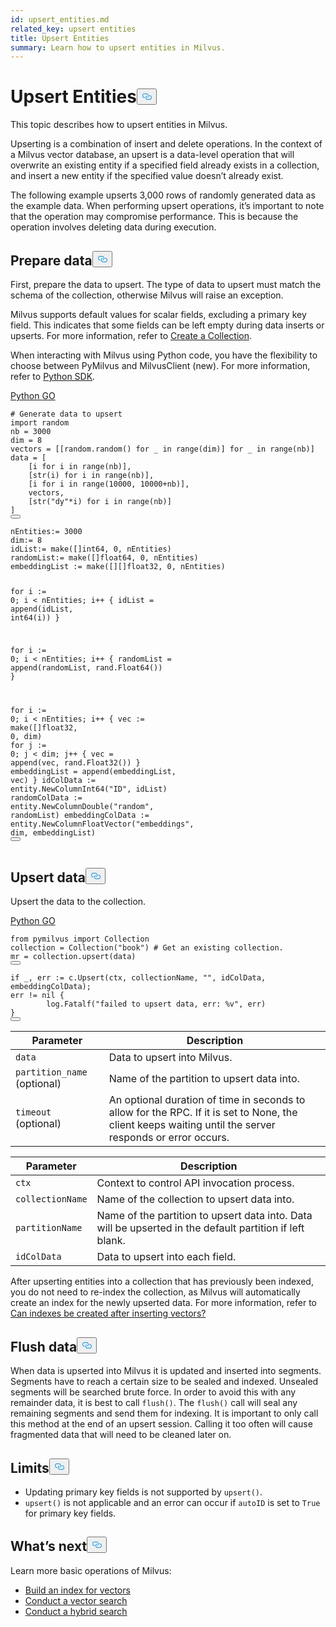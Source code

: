 ```yaml
---
id: upsert_entities.md
related_key: upsert entities
title: Upsert Entities
summary: Learn how to upsert entities in Milvus.
---
```

<h1 id="Upsert-Entities" class="common-anchor-header">Upsert Entities<button data-href="#Upsert-Entities" class="anchor-icon" translate="no">
      <svg translate="no"
        aria-hidden="true"
        focusable="false"
        height="20"
        version="1.1"
        viewBox="0 0 16 16"
        width="16"
      >
        <path
          fill="#0092E4"
          fill-rule="evenodd"
          d="M4 9h1v1H4c-1.5 0-3-1.69-3-3.5S2.55 3 4 3h4c1.45 0 3 1.69 3 3.5 0 1.41-.91 2.72-2 3.25V8.59c.58-.45 1-1.27 1-2.09C10 5.22 8.98 4 8 4H4c-.98 0-2 1.22-2 2.5S3 9 4 9zm9-3h-1v1h1c1 0 2 1.22 2 2.5S13.98 12 13 12H9c-.98 0-2-1.22-2-2.5 0-.83.42-1.64 1-2.09V6.25c-1.09.53-2 1.84-2 3.25C6 11.31 7.55 13 9 13h4c1.45 0 3-1.69 3-3.5S14.5 6 13 6z"
        ></path>
      </svg>
    </button></h1><p>This topic describes how to upsert entities in Milvus.</p>
<p>Upserting is a combination of insert and delete operations. In the context of a Milvus vector database, an upsert is a data-level operation that will overwrite an existing entity if a specified field already exists in a collection, and insert a new entity if the specified value doesn’t already exist.</p>
<p>The following example upserts 3,000 rows of randomly generated data as the example data. When performing upsert operations, it’s important to note that the operation may compromise performance. This is because the operation involves deleting data during execution.</p>
<h2 id="Prepare-data" class="common-anchor-header">Prepare data<button data-href="#Prepare-data" class="anchor-icon" translate="no">
      <svg translate="no"
        aria-hidden="true"
        focusable="false"
        height="20"
        version="1.1"
        viewBox="0 0 16 16"
        width="16"
      >
        <path
          fill="#0092E4"
          fill-rule="evenodd"
          d="M4 9h1v1H4c-1.5 0-3-1.69-3-3.5S2.55 3 4 3h4c1.45 0 3 1.69 3 3.5 0 1.41-.91 2.72-2 3.25V8.59c.58-.45 1-1.27 1-2.09C10 5.22 8.98 4 8 4H4c-.98 0-2 1.22-2 2.5S3 9 4 9zm9-3h-1v1h1c1 0 2 1.22 2 2.5S13.98 12 13 12H9c-.98 0-2-1.22-2-2.5 0-.83.42-1.64 1-2.09V6.25c-1.09.53-2 1.84-2 3.25C6 11.31 7.55 13 9 13h4c1.45 0 3-1.69 3-3.5S14.5 6 13 6z"
        ></path>
      </svg>
    </button></h2><p>First, prepare the data to upsert.  The type of data to upsert must match the schema of the collection, otherwise Milvus will raise an exception.</p>
<p>Milvus supports default values for scalar fields, excluding a primary key field. This indicates that some fields can be left empty during data inserts or upserts. For more information, refer to <a href="/docs/pt/create_collection.md#prepare-schema">Create a Collection</a>.</p>
<div class="alert note">
<p>When interacting with Milvus using Python code, you have the flexibility to choose between PyMilvus and MilvusClient (new). For more information, refer to <a href="https://milvus.io/api-reference/pymilvus/v2.3.x/About.md">Python SDK</a>.</p>
</div>
<div class="multipleCode">
  <a href="#python">Python </a>
  <a href="#go">GO</a>
</div>
<pre><code translate="no" class="language-python"><span class="hljs-comment"># Generate data to upsert</span>
<span class="hljs-keyword">import</span> random
nb = <span class="hljs-number">3000</span>
dim = <span class="hljs-number">8</span>
vectors = [[random.random() <span class="hljs-keyword">for</span> _ <span class="hljs-keyword">in</span> <span class="hljs-built_in">range</span>(dim)] <span class="hljs-keyword">for</span> _ <span class="hljs-keyword">in</span> <span class="hljs-built_in">range</span>(nb)]
data = [
    [i <span class="hljs-keyword">for</span> i <span class="hljs-keyword">in</span> <span class="hljs-built_in">range</span>(nb)],
    [<span class="hljs-built_in">str</span>(i) <span class="hljs-keyword">for</span> i <span class="hljs-keyword">in</span> <span class="hljs-built_in">range</span>(nb)],
    [i <span class="hljs-keyword">for</span> i <span class="hljs-keyword">in</span> <span class="hljs-built_in">range</span>(<span class="hljs-number">10000</span>, <span class="hljs-number">10000</span>+nb)],
    vectors,
    [<span class="hljs-built_in">str</span>(<span class="hljs-string">&quot;dy&quot;</span>*i) <span class="hljs-keyword">for</span> i <span class="hljs-keyword">in</span> <span class="hljs-built_in">range</span>(nb)]
]
<button class="copy-code-btn"></button></code></pre>
<pre><code translate="no" class="language-go">nEntities:= <span class="hljs-number">3000</span>
dim:= <span class="hljs-number">8</span>
idList:= <span class="hljs-built_in">make</span>([]<span class="hljs-type">int64</span>, <span class="hljs-number">0</span>, nEntities)
randomList:= <span class="hljs-built_in">make</span>([]<span class="hljs-type">float64</span>, <span class="hljs-number">0</span>, nEntities)
embeddingList := <span class="hljs-built_in">make</span>([][]<span class="hljs-type">float32</span>, <span class="hljs-number">0</span>, nEntities)

<span class="hljs-keyword">for</span> i := <span class="hljs-number">0</span>; i &lt; nEntities; i++ {
    idList = <span class="hljs-built_in">append</span>(idList, <span class="hljs-type">int64</span>(i))
}
    
<span class="hljs-keyword">for</span> i := <span class="hljs-number">0</span>; i &lt; nEntities; i++ {
    randomList = <span class="hljs-built_in">append</span>(randomList, rand.Float64())
}
  
<span class="hljs-keyword">for</span> i := <span class="hljs-number">0</span>; i &lt; nEntities; i++ {
    vec := <span class="hljs-built_in">make</span>([]<span class="hljs-type">float32</span>, <span class="hljs-number">0</span>, dim)
<span class="hljs-keyword">for</span> j := <span class="hljs-number">0</span>; j &lt; dim; j++ {
        vec = <span class="hljs-built_in">append</span>(vec, rand.Float32())
    }
    embeddingList = <span class="hljs-built_in">append</span>(embeddingList, vec)
}
idColData := entity.NewColumnInt64(<span class="hljs-string">&quot;ID&quot;</span>, idList)
randomColData := entity.NewColumnDouble(<span class="hljs-string">&quot;random&quot;</span>, randomList)
embeddingColData := entity.NewColumnFloatVector(<span class="hljs-string">&quot;embeddings&quot;</span>, dim, embeddingList)
<button class="copy-code-btn"></button></code></pre>
<h2 id="Upsert-data" class="common-anchor-header">Upsert data<button data-href="#Upsert-data" class="anchor-icon" translate="no">
      <svg translate="no"
        aria-hidden="true"
        focusable="false"
        height="20"
        version="1.1"
        viewBox="0 0 16 16"
        width="16"
      >
        <path
          fill="#0092E4"
          fill-rule="evenodd"
          d="M4 9h1v1H4c-1.5 0-3-1.69-3-3.5S2.55 3 4 3h4c1.45 0 3 1.69 3 3.5 0 1.41-.91 2.72-2 3.25V8.59c.58-.45 1-1.27 1-2.09C10 5.22 8.98 4 8 4H4c-.98 0-2 1.22-2 2.5S3 9 4 9zm9-3h-1v1h1c1 0 2 1.22 2 2.5S13.98 12 13 12H9c-.98 0-2-1.22-2-2.5 0-.83.42-1.64 1-2.09V6.25c-1.09.53-2 1.84-2 3.25C6 11.31 7.55 13 9 13h4c1.45 0 3-1.69 3-3.5S14.5 6 13 6z"
        ></path>
      </svg>
    </button></h2><p>Upsert the data to the collection.</p>
<div class="multipleCode">
  <a href="#python">Python </a>
  <a href="#go">GO</a>
</div>
<pre><code translate="no" class="language-python"><span class="hljs-keyword">from</span> pymilvus <span class="hljs-keyword">import</span> Collection
collection = Collection(<span class="hljs-string">&quot;book&quot;</span>) <span class="hljs-comment"># Get an existing collection.</span>
mr = collection.upsert(data)
<button class="copy-code-btn"></button></code></pre>
<pre><code translate="no" class="language-go"><span class="hljs-keyword">if</span> _, err := c.Upsert(ctx, collectionName, <span class="hljs-string">&quot;&quot;</span>, idColData, embeddingColData);
err != <span class="hljs-literal">nil</span> {
        log.Fatalf(<span class="hljs-string">&quot;failed to upsert data, err: %v&quot;</span>, err)
}
<button class="copy-code-btn"></button></code></pre>
<table class="language-python">
    <thead>
    <tr>
        <th>Parameter</th>
        <th>Description</th>
    </tr>
    </thead>
    <tbody>
    <tr>
        <td><code translate="no">data</code></td>
        <td>Data to upsert into Milvus.</td>
    </tr>
    <tr>
        <td><code translate="no">partition_name</code> (optional)</td>
        <td>Name of the partition to upsert data into.</td>
    </tr>
    <tr>
        <td><code translate="no">timeout</code> (optional)</td>
        <td>An optional duration of time in seconds to allow for the RPC. If it is set to None, the client keeps waiting until the server responds or error occurs.</td>
    </tr>
    </tbody>
</table>
<table class="language-go">
    <thead>
    <tr>
        <th>Parameter</th>
        <th>Description</th>
    </tr>
    </thead>
    <tbody>
    <tr>
        <td><code translate="no">ctx</code></td>
        <td>Context to control API invocation process.</td>
    </tr>
    <tr>
        <td><code translate="no">collectionName</code></td>
        <td>Name of the collection to upsert data into.</td>
    </tr>
    <tr>
        <td><code translate="no">partitionName</code></td>
        <td>Name of the partition to upsert data into. Data will be upserted in the default partition if left blank.</td>
    </tr>
    <tr>
        <td><code translate="no">idColData</code></td>
        <td>Data to upsert into each field.</td>
    </tr>
  </tbody>
</table>
<div class="alert note">
<p>After upserting entities into a collection that has previously been indexed, you do not need to re-index the collection, as Milvus will automatically create an index for the newly upserted data. For more information, refer to <a href="/docs/pt/product_faq.md#Can-indexes-be-created-after-inserting-vectors">Can indexes be created after inserting vectors?</a></p>
</div>
<h2 id="Flush-data" class="common-anchor-header">Flush data<button data-href="#Flush-data" class="anchor-icon" translate="no">
      <svg translate="no"
        aria-hidden="true"
        focusable="false"
        height="20"
        version="1.1"
        viewBox="0 0 16 16"
        width="16"
      >
        <path
          fill="#0092E4"
          fill-rule="evenodd"
          d="M4 9h1v1H4c-1.5 0-3-1.69-3-3.5S2.55 3 4 3h4c1.45 0 3 1.69 3 3.5 0 1.41-.91 2.72-2 3.25V8.59c.58-.45 1-1.27 1-2.09C10 5.22 8.98 4 8 4H4c-.98 0-2 1.22-2 2.5S3 9 4 9zm9-3h-1v1h1c1 0 2 1.22 2 2.5S13.98 12 13 12H9c-.98 0-2-1.22-2-2.5 0-.83.42-1.64 1-2.09V6.25c-1.09.53-2 1.84-2 3.25C6 11.31 7.55 13 9 13h4c1.45 0 3-1.69 3-3.5S14.5 6 13 6z"
        ></path>
      </svg>
    </button></h2><p>When data is upserted into Milvus it is updated and inserted into segments. Segments have to reach a certain size to be sealed and indexed. Unsealed segments will be searched brute force. In order to avoid this with any remainder data, it is best to call <code translate="no">flush()</code>. The <code translate="no">flush()</code> call will seal any remaining segments and send them for indexing. It is important to only call this method at the end of an upsert session. Calling it too often will cause fragmented data that will need to be cleaned later on.</p>
<h2 id="Limits" class="common-anchor-header">Limits<button data-href="#Limits" class="anchor-icon" translate="no">
      <svg translate="no"
        aria-hidden="true"
        focusable="false"
        height="20"
        version="1.1"
        viewBox="0 0 16 16"
        width="16"
      >
        <path
          fill="#0092E4"
          fill-rule="evenodd"
          d="M4 9h1v1H4c-1.5 0-3-1.69-3-3.5S2.55 3 4 3h4c1.45 0 3 1.69 3 3.5 0 1.41-.91 2.72-2 3.25V8.59c.58-.45 1-1.27 1-2.09C10 5.22 8.98 4 8 4H4c-.98 0-2 1.22-2 2.5S3 9 4 9zm9-3h-1v1h1c1 0 2 1.22 2 2.5S13.98 12 13 12H9c-.98 0-2-1.22-2-2.5 0-.83.42-1.64 1-2.09V6.25c-1.09.53-2 1.84-2 3.25C6 11.31 7.55 13 9 13h4c1.45 0 3-1.69 3-3.5S14.5 6 13 6z"
        ></path>
      </svg>
    </button></h2><ul>
<li>Updating primary key fields is not supported by <code translate="no">upsert()</code>.</li>
<li><code translate="no">upsert()</code> is not applicable and an error can occur if <code translate="no">autoID</code> is set to <code translate="no">True</code> for primary key fields.</li>
</ul>
<h2 id="Whats-next" class="common-anchor-header">What’s next<button data-href="#Whats-next" class="anchor-icon" translate="no">
      <svg translate="no"
        aria-hidden="true"
        focusable="false"
        height="20"
        version="1.1"
        viewBox="0 0 16 16"
        width="16"
      >
        <path
          fill="#0092E4"
          fill-rule="evenodd"
          d="M4 9h1v1H4c-1.5 0-3-1.69-3-3.5S2.55 3 4 3h4c1.45 0 3 1.69 3 3.5 0 1.41-.91 2.72-2 3.25V8.59c.58-.45 1-1.27 1-2.09C10 5.22 8.98 4 8 4H4c-.98 0-2 1.22-2 2.5S3 9 4 9zm9-3h-1v1h1c1 0 2 1.22 2 2.5S13.98 12 13 12H9c-.98 0-2-1.22-2-2.5 0-.83.42-1.64 1-2.09V6.25c-1.09.53-2 1.84-2 3.25C6 11.31 7.55 13 9 13h4c1.45 0 3-1.69 3-3.5S14.5 6 13 6z"
        ></path>
      </svg>
    </button></h2><p>Learn more basic operations of Milvus:</p>
<ul>
<li><a href="/docs/pt/build_index.md">Build an index for vectors</a></li>
<li><a href="/docs/pt/search.md">Conduct a vector search</a></li>
<li><a href="/docs/pt/hybridsearch.md">Conduct a hybrid search</a></li>
</ul>
